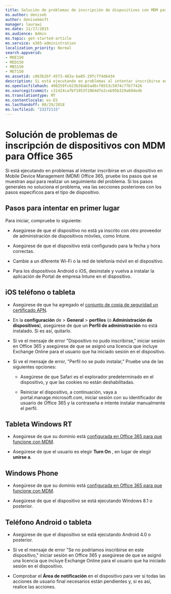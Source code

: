 ```yaml
---
title: Solución de problemas de inscripción de dispositivos con MDM para Office 365
ms.author: deniseb
author: denisebmsft
manager: laurawi
ms.date: 11/17/2015
ms.audience: Admin
ms.topic: get-started-article
ms.service: o365-administration
localization_priority: Normal
search.appverid:
- MOE150
- MED150
- MBS150
- MET150
ms.assetid: c863b2bf-45f3-483a-ba05-29fc7f4d6434
description: Si está ejecutando en problemas al intentar inscribirse en un dispositivo en Mobile Device Management (MDM) Office 365, pruebe los pasos que se muestran aquí para realizar un seguimiento del problema. Si los pasos generales no soluciona el problema, vea las secciones posteriores con los pasos específicos para el tipo de dispositivo.
ms.openlocfilehash: 490259fc623b38ab5ad6cf8553c5074c77b77426
ms.sourcegitcommit: c31424cafbf1953f2864d7e2ceb95b329a694edb
ms.translationtype: MT
ms.contentlocale: es-ES
ms.lasthandoff: 08/29/2018
ms.locfileid: "23272115"
---
```

# <a name="troubleshoot-device-enrollment-with-mdm-for-office-365"></a>Solución de problemas de inscripción de dispositivos con MDM para Office 365

Si está ejecutando en problemas al intentar inscribirse en un dispositivo en Mobile Device Management (MDM) Office 365, pruebe los pasos que se muestran aquí para realizar un seguimiento del problema. Si los pasos generales no soluciona el problema, vea las secciones posteriores con los pasos específicos para el tipo de dispositivo.
  
## <a name="steps-to-try-first"></a>Pasos para intentar en primer lugar

Para iniciar, compruebe lo siguiente:
  
- Asegúrese de que el dispositivo no está ya inscrito con otro proveedor de administración de dispositivos móviles, como Intune.
    
- Asegúrese de que el dispositivo está configurado para la fecha y hora correctas.
    
- Cambie a un diferente Wi-Fi o la red de telefonía móvil en el dispositivo.
    
- Para los dispositivos Android o iOS, desinstale y vuelva a instalar la aplicación de Portal de empresa Intune en el dispositivo.
    
## <a name="ios-phone-or-tablet"></a>iOS teléfono o tableta

- Asegúrese de que ha agregado el [conjunto de copia de seguridad un certificado APN](https://support.office.com/article/522b43f4-a2ff-46f6-962a-dd4f47e546a7).
    
- En la **configuración** de \> **General** \> **perfiles** (o **Administración de dispositivos**), asegúrese de que un **Perfil de administración** no está instalado. Si es así, quitarlo. 
    
- Si ve el mensaje de error "Dispositivo no pudo inscribirse," iniciar sesión en Office 365 y asegúrese de que se asignó una licencia que incluye Exchange Online para el usuario que ha iniciado sesión en el dispositivo.
    
- Si ve el mensaje de error, "Perfil no se pudo instalar," Pruebe una de las siguientes opciones:
    
  - Asegúrese de que Safari es el explorador predeterminado en el dispositivo, y que las cookies no están deshabilitadas.
    
  - Reiniciar el dispositivo, a continuación, vaya a portal.manage.microsoft.com, iniciar sesión con su identificador de usuario de Office 365 y la contraseña e intente instalar manualmente el perfil.
    
## <a name="windows-rt-tablet"></a>Tableta Windows RT

- Asegúrese de que su dominio está [configurada en Office 365 para que funcione con MDM](set-up-mobile-device-management.md).
    
- Asegúrese de que el usuario es elegir **Turn On** , en lugar de elegir **unirse a**.
    
## <a name="windows-phone"></a>Windows Phone

- Asegúrese de que su dominio está [configurada en Office 365 para que funcione con MDM](set-up-mobile-device-management.md).
    
- Asegúrese de que el dispositivo se está ejecutando Windows 8.1 o posterior.
    
## <a name="android-phone-or-tablet"></a>Teléfono Android o tableta

- Asegúrese de que el dispositivo se está ejecutando Android 4.0 o posterior.
    
- Si ve el mensaje de error "Se no podríamos inscribirse en este dispositivo," iniciar sesión en Office 365 y asegúrese de que se asignó una licencia que incluye Exchange Online para el usuario que ha iniciado sesión en el dispositivo.
    
- Comprobar el **Área de notificación** en el dispositivo para ver si todas las acciones de usuario final necesarios están pendientes y, si es así, realice las acciones. 
    

